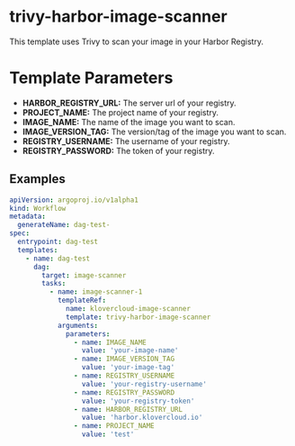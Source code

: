 # trivy-harbor-image-scanner
This template uses Trivy to scan your image in your Harbor Registry.

# Template Parameters
- **HARBOR_REGISTRY_URL:** The server url of your registry.
- **PROJECT_NAME:** The project name of your registry.
- **IMAGE_NAME:** The name of the image you want to scan.
- **IMAGE_VERSION_TAG:** The version/tag of the image you want to scan.
- **REGISTRY_USERNAME:** The username of your registry.
- **REGISTRY_PASSWORD:** The token of your registry.

## Examples
```yaml  
apiVersion: argoproj.io/v1alpha1
kind: Workflow
metadata:
  generateName: dag-test-
spec:
  entrypoint: dag-test
  templates:
    - name: dag-test
      dag:
        target: image-scanner
        tasks:
          - name: image-scanner-1
            templateRef:
              name: klovercloud-image-scanner
              template: trivy-harbor-image-scanner
            arguments:
              parameters:
                - name: IMAGE_NAME
                  value: 'your-image-name'
                - name: IMAGE_VERSION_TAG
                  value: 'your-image-tag'
                - name: REGISTRY_USERNAME
                  value: 'your-registry-username'
                - name: REGISTRY_PASSWORD
                  value: 'your-registry-token'
                - name: HARBOR_REGISTRY_URL
                  value: 'harbor.klovercloud.io'
                - name: PROJECT_NAME
                  value: 'test'
```